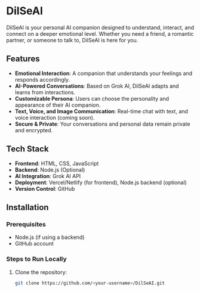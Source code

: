 # DilSeAI

DilSeAI is your personal AI companion designed to understand, interact, and connect on a deeper emotional level. Whether you need a friend, a romantic partner, or someone to talk to, DilSeAI is here for you.

## Features

- **Emotional Interaction**: A companion that understands your feelings and responds accordingly.
- **AI-Powered Conversations**: Based on Grok AI, DilSeAI adapts and learns from interactions.
- **Customizable Persona**: Users can choose the personality and appearance of their AI companion.
- **Text, Voice, and Image Communication**: Real-time chat with text, and voice interaction (coming soon).
- **Secure & Private**: Your conversations and personal data remain private and encrypted.

## Tech Stack

- **Frontend**: HTML, CSS, JavaScript
- **Backend**: Node.js (Optional)
- **AI Integration**: Grok AI API
- **Deployment**: Vercel/Netlify (for frontend), Node.js backend (optional)
- **Version Control**: GitHub

## Installation

### Prerequisites

- Node.js (if using a backend)
- GitHub account

### Steps to Run Locally

1. Clone the repository:
   ```bash
   git clone https://github.com/<your-username>/DilSeAI.git
